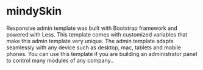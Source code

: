 mindySkin
=========

Responsive admin template was built with Bootstrap framework and powered with Less. This template comes with customized variables that make this admin template very unique.  The admin template adapts seamlessly with any device such as desktop, mac, tablets and mobile phones. You can use this template if you are building an administrator panel to control many modules of any company..
